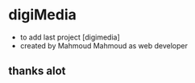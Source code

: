 # digiMedia
- to add last project [digimedia]
- created by Mahmoud Mahmoud as web developer
## thanks alot
